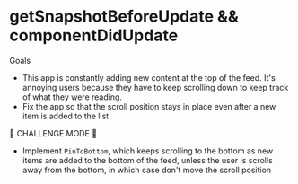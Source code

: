 # getSnapshotBeforeUpdate && componentDidUpdate

Goals

- This app is constantly adding new content at the top of the feed. It's annoying users because they have to keep scrolling down to keep track of what they were reading.
- Fix the app so that the scroll position stays in place even after a new item is added to the list

🤯 CHALLENGE MODE 🏅

- Implement `PinToBottom`, which keeps scrolling to the bottom as new items are added to the bottom of the feed, unless the user is scrolls away from the bottom, in which case don't move the scroll position
